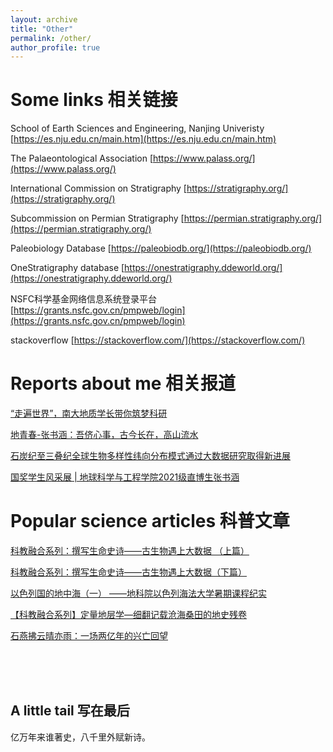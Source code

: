 ```yaml
---
layout: archive
title: "Other"
permalink: /other/
author_profile: true
---
```


Some links 相关链接
======
School of Earth Sciences and Engineering, Nanjing Univeristy [https://es.nju.edu.cn/main.htm](https://es.nju.edu.cn/main.htm)

The Palaeontological Association [https://www.palass.org/](https://www.palass.org/)

International Commission on Stratigraphy [https://stratigraphy.org/](https://stratigraphy.org/)

Subcommission on Permian Stratigraphy [https://permian.stratigraphy.org/](https://permian.stratigraphy.org/)

Paleobiology Database [https://paleobiodb.org/](https://paleobiodb.org/)

OneStratigraphy database [https://onestratigraphy.ddeworld.org/](https://onestratigraphy.ddeworld.org/)

NSFC科学基金网络信息系统登录平台 [https://grants.nsfc.gov.cn/pmpweb/login](https://grants.nsfc.gov.cn/pmpweb/login)

stackoverflow [https://stackoverflow.com/](https://stackoverflow.com/)


Reports about me 相关报道
======
[“走遍世界”，南大地质学长带你筑梦科研](https://baijiahao.baidu.com/s?id=1694387184169767697&wfr=spider&for=pc)

[地青春-张书涵：吾侪心事，古今长在，高山流水](https://mp.weixin.qq.com/s/lQcNkXDggPKeZz5mRBdzSg)

[石炭纪至三叠纪全球生物多样性纬向分布模式通过大数据研究取得新进展](https://es.nju.edu.cn/e5/07/c22449a582919/page.htm)

[国奖学生风采展 | 地球科学与工程学院2021级直博生张书涵](https://mp.weixin.qq.com/s/vUZOSGZobgL3Wetd_SXUHg)


Popular science articles  科普文章
======
[科教融合系列：撰写生命史诗——古生物遇上大数据 （上篇）](https://mp.weixin.qq.com/s/CqXo_OKg6w4cZCSZlsHRAA)

[科教融合系列：撰写生命史诗——古生物遇上大数据（下篇）](https://ndsc.nju.edu.cn/5a/60/c11250a481888/page.htm)

[以色列国的地中海（一） ——地科院以色列海法大学暑期课程纪实](https://mp.weixin.qq.com/s/uyJmTOWNWf6EkT9nw1Gs3A)

[【科教融合系列】定量地层学—细翻记载沧海桑田的地史残卷](https://mp.weixin.qq.com/s/XrKHfoTBVZ3vrMUaHiZh_g)

[石燕拂云晴亦雨：一场两亿年的兴亡回望](https://mp.weixin.qq.com/s/zAiCRznNgdR4Z2U8X0F6Iw)

<br>

<!-- Event photos 活动照片
======

PAL ASS meeting in Cambridge, 2023
![C231](/images/foot_print/IMG_20230913_131922-01.jpeg)

Visiting student at Unviersity of Oxford, 2023

![pic](/images/foot_print/mmexport1696138911349.jpg)

Meeting reports in Tibet, 2023

![T221](/images/foot_print/IMG_20230517_080729.jpg)
![T222](/images/foot_print/IMG_20230519_184622.jpg)

Field trips in Xinjiang, 2021

![p221](/images/foot_print/mmexport1659891604103.jpg)

Field trips at the penglaitan section, the GSSP of the Lopingian, 2021

![p221](/images/foot_print/mmexport1640774919675.jpg)

Defense of bachelor's thesis at Nanjing University, 2021

![pic](/images/foot_print/mmexport1623303381367.jpg)

Meeting reports in Yunnan, 2020

![Y221](/images/foot_print/mmexport1605261735260-01.jpeg)


Lead introduction of the Meishan section, the GSSP of the Triassic, 2019

![C191](/images/foot_print/4b6434200dc307db.jpg)

Field trips at Lesvos island, Greece, 2019

![L191](/images/foot_print/IMG_20191003_110735.jpg)

Field trips at Hezheng, 2019

![H191](/images/foot_print/IMG_20190816_094926.jpg)

Field trips in New Zealand, 2018

![N181](/images/foot_print/-2f5e19329e695a45-01.jpeg)
![N182](/images/foot_print/IMG_20181226_154242.jpg)

Field trips at the Dead Sea, 2018

![D181](/images/foot_print/mmexport1534250798410-01.jpeg)

Studing at Nanjing University, 2017

![N18_1](/images/foot_print/IMG_20190326_135117.jpg) -->

<br>
<br>

A little tail 写在最后
------
<!-- Geology is the study of pressure and time. That’s all it takes, really. Pressure and time. -->

亿万年来谁著史，八千里外赋新诗。
